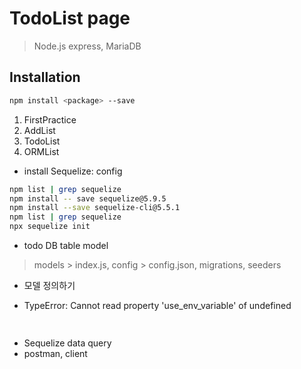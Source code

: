 # TodoList page
> Node.js express, MariaDB

## Installation
```sh
npm install <package> --save
```

1. FirstPractice
2. AddList
3. TodoList
4. ORMList

* install Sequelize: config
```sh
npm list | grep sequelize
npm install -- save sequelize@5.9.5
npm install --save sequelize-cli@5.5.1
npm list | grep sequelize
npx sequelize init
```

* todo DB table model
> models > index.js, config > config.json, migrations, seeders

- 모델 정의하기

+ TypeError: Cannot read property 'use_env_variable' of undefined
```sh
  
```

* Sequelize data query
* postman, client

